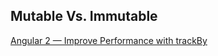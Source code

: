 ## Mutable Vs. Immutable

[Angular 2 — Improve Performance with trackBy](https://netbasal.com/angular-2-improve-performance-with-trackby-cc147b5104e5)
